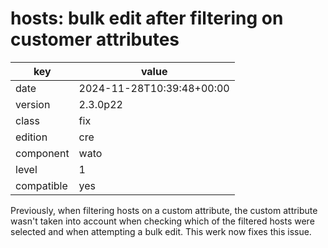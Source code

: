 [//]: # (werk v2)
# hosts: bulk edit after filtering on customer attributes

key        | value
---------- | ---
date       | 2024-11-28T10:39:48+00:00
version    | 2.3.0p22
class      | fix
edition    | cre
component  | wato
level      | 1
compatible | yes

Previously, when filtering hosts on a custom attribute, the custom attribute
wasn't taken into account when checking which of the filtered hosts were
selected and when attempting a bulk edit. This werk now fixes this issue.
